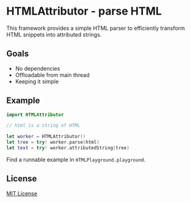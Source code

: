 # HTMLAttributor - parse HTML

This framework provides a simple HTML parser to efficiently transform HTML snippets into attributed strings.

## Goals

- No dependencies
- Offloadable from main thread
- Keeping it simple

## Example

```swift
import HTMLAttributor

// html is a string of HTML

let worker = HTMLAttributor()
let tree = try! worker.parse(html)
let text = try! worker.attributedString(tree)
```

Find a runnable example in `HTMLPlayground.playground`.

## License

[MIT License](https://raw.github.com/michaelnisi/hattr/master/LICENSE)
